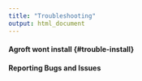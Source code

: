 ```yaml
---
title: "Troubleshooting"
output: html_document
---
```


#### Agroft wont install {#trouble-install}


#### Reporting Bugs and Issues
